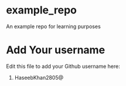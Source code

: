 # example_repo
An example repo for learning purposes
# Add Your username
Edit this file to add your Github username here:
1. HaseebKhan2805@ 
